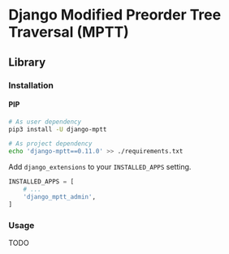 # Django Modified Preorder Tree Traversal (MPTT)

<!--
https://www.youtube.com/watch?v=j7vj4k13xDY
https://www.youtube.com/watch?v=8jWr3ewz2S4
https://tute.io/how-to-rebuild-django-mptt-tree-structure
-->

## Library

### Installation

#### PIP

```sh
# As user dependency
pip3 install -U django-mptt

# As project dependency
echo 'django-mptt==0.11.0' >> ./requirements.txt
```

Add `django_extensions` to your `INSTALLED_APPS` setting.

```py
INSTALLED_APPS = [
    # ...
    'django_mptt_admin',
]
```

### Usage

TODO
